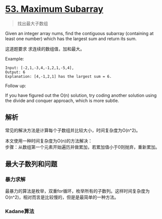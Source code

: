 

# [53. Maximum Subarray](https://leetcode.com/problems/maximum-subarray/)
> 找出最大子数组

Given an integer array nums, find the contiguous subarray (containing at least one number) 
which has the largest sum and return its sum.

这道题要求 求连续的数组值，加和最大。
 
Example:
```
Input: [-2,1,-3,4,-1,2,1,-5,4],
Output: 6
Explanation: [4,-1,2,1] has the largest sum = 6.
```
Follow up:

If you have figured out the O(n) solution, 
try coding another solution using the divide and conquer approach, which is more subtle.


## 解析

常见的解决方法是计算每个子数组并比较大小，时间复杂度为O(n^2)。

本文使用一种时间复杂度为O(n)的方法解决：  
步骤：从数组第一个元素开始遍历并做累加，若累加值小于0则抛弃，重新累加。



## 最大子数列和问题

### 暴力求解
  最暴力的算法是枚举，双重for循环，枚举所有的子数列。这样时间复杂度为O(n^2)，相对而言是比较慢的，但是是最简单的一种方法。

### Kadane算法



 

